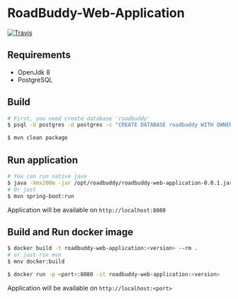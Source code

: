 # RoadBuddy-Web-Application

[![Travis][build-badge]][build]

## Requirements
- OpenJdk 8
- PostgreSQL

## Build
```bash
# First, you need create database 'roadbuddy'
$ psql -U postgres -d postgres -c "CREATE DATABASE roadbuddy WITH OWNER postgres;" -v ON_STOP_ERROR=1

$ mvn clean package
```

## Run application
```bash
# You can run native java
$ java -Xmx200m -jar /opt/roadbuddy/roadbuddy-web-application-0.0.1.jar
# Or just
$ mvn spring-boot:run
```
Application will be available on `http://localhost:8080`

## Build and Run docker image
```bash
$ docker build -t roadbuddy-web-application:<version> --rm .
# or just run mvn
$ mnv docker:build

$ docker run -p <port>:8080 -it roadbuddy-web-application:<version>
```
Application will be available on `http://localhost:<port>`

[build-badge]: https://travis-ci.org/RoadBuddy/RoadBuddy-Web-Application.svg?branch=dev
[build]: https://travis-ci.org/RoadBuddy/RoadBuddy-Web-Application
